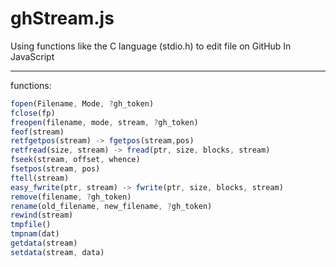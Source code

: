# ghStream.js  
Using functions like the C language (stdio.h) to edit file on GitHub In JavaScript  
- - -  
functions:  
```javascript
fopen(Filename, Mode, ?gh_token)
fclose(fp)
freopen(filename, mode, stream, ?gh_token)
feof(stream)
retfgetpos(stream) -> fgetpos(stream,pos)
retfread(size, stream) -> fread(ptr, size, blocks, stream)
fseek(stream, offset, whence)
fsetpos(stream, pos)
ftell(stream)
easy_fwrite(ptr, stream) -> fwrite(ptr, size, blocks, stream)
remove(filename, ?gh_token)
rename(old_filename, new_filename, ?gh_token)
rewind(stream)
tmpfile()
tmpnam(dat)
getdata(stream)
setdata(stream, data)
```

